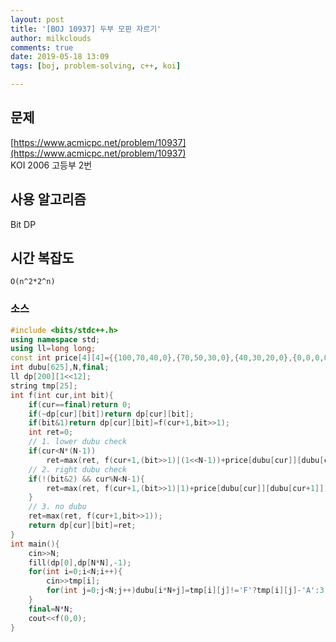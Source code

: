 ```yaml
---
layout: post
title: '[BOJ 10937] 두부 모판 자르기'
author: milkclouds
comments: true
date: 2019-05-18 13:09
tags: [boj, problem-solving, c++, koi]

---
```


## 문제
[https://www.acmicpc.net/problem/10937](https://www.acmicpc.net/problem/10937)  
KOI 2006 고등부 2번

## 사용 알고리즘  
Bit DP   


## 시간 복잡도  
`O(n^2*2^n)`  




### 소스  

```cpp
#include <bits/stdc++.h>
using namespace std;
using ll=long long;
const int price[4][4]={{100,70,40,0},{70,50,30,0},{40,30,20,0},{0,0,0,0}};
int dubu[625],N,final;
ll dp[200][1<<12];
string tmp[25];
int f(int cur,int bit){
    if(cur==final)return 0;
    if(~dp[cur][bit])return dp[cur][bit];
    if(bit&1)return dp[cur][bit]=f(cur+1,bit>>1);
    int ret=0;
    // 1. lower dubu check
    if(cur<N*(N-1))
        ret=max(ret, f(cur+1,(bit>>1)|(1<<N-1))+price[dubu[cur]][dubu[cur+N]]);
    // 2. right dubu check
    if(!(bit&2) && cur%N<N-1){
        ret=max(ret, f(cur+1,(bit>>1)|1)+price[dubu[cur]][dubu[cur+1]]);
    }
    // 3. no dubu
    ret=max(ret, f(cur+1,bit>>1));
    return dp[cur][bit]=ret;
}
int main(){
    cin>>N;
    fill(dp[0],dp[N*N],-1);
    for(int i=0;i<N;i++){
        cin>>tmp[i];
        for(int j=0;j<N;j++)dubu[i*N+j]=tmp[i][j]!='F'?tmp[i][j]-'A':3;
    }
    final=N*N;
    cout<<f(0,0);
}
```